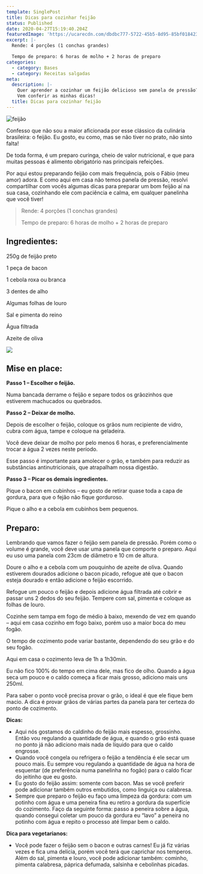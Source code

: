 ```yaml
---
template: SinglePost
title: Dicas para cozinhar feijão
status: Published
date: 2020-04-27T15:19:40.204Z
featuredImage: 'https://ucarecdn.com/dbdbc777-5722-45b5-8d95-85bf0184239e/'
excerpt: |-
  Rende: 4 porções (1 conchas grandes) 

  Tempo de preparo: 6 horas de molho + 2 horas de preparo 
categories:
  - category: Bases
  - category: Receitas salgadas
meta:
  description: |-
    Quer aprender a cozinhar um feijão delicioso sem panela de pressão?
    Vem conferir as minhas dicas!
  title: Dicas para cozinhar feijão
---
```

![feijão](https://ucarecdn.com/dee280b6-3968-4b5a-8043-cd2155ea7429/-/crop/2001x1323/0,0/-/preview/)

Confesso que não sou a maior aficionada por esse clássico da culinária brasileira: o feijão. Eu gosto, eu como, mas se não tiver no prato, não sinto falta! 

De toda forma, é um preparo curinga, cheio de valor nutricional, e que para muitas pessoas é alimento obrigatório nas principais refeições. 

Por aqui estou preparando feijão com mais frequência, pois o Fábio (meu amor) adora. E como aqui em casa não temos panela de pressão, resolvi compartilhar com vocês algumas dicas para preparar um bom feijão aí na sua casa, cozinhando ele com paciência e calma, em qualquer panelinha que você tiver! 

> Rende: 4 porções (1 conchas grandes) 
>
> Tempo de preparo: 6 horas de molho + 2 horas de preparo 

## 

## Ingredientes:

250g de feijão preto 

1 peça de bacon 

1 cebola roxa ou branca 

3 dentes de alho 

Algumas folhas de louro 

Sal e pimenta do reino 

Água filtrada 

Azeite de oliva 

![](https://ucarecdn.com/35f59063-5d6a-4244-8c3c-05d01451c746/-/crop/2309x1443/0,0/-/preview/)

## 

## Mise en place:

**Passo 1 – Escolher o feijão.** 

Numa bancada derrame o feijão e separe todos os grãozinhos que estiverem machucados ou quebrados. 

**Passo 2 – Deixar de molho.** 

Depois de escolher o feijão, coloque os grãos num recipiente de vidro, cubra com água, tampe e coloque na geladeira. 

Você deve deixar de molho por pelo menos 6 horas, e preferencialmente trocar a água 2 vezes neste período. 

Esse passo é importante para amolecer o grão, e também para reduzir as substâncias antinutricionais, que atrapalham nossa digestão. 

**Passo 3 – Picar os demais ingredientes.** 

Pique o bacon em cubinhos – eu gosto de retirar quase toda a capa de gordura, para que o fejão não fique gorduroso. 

Pique o alho e a cebola em cubinhos bem pequenos. 

## Preparo:

Lembrando que vamos fazer o feijão sem panela de pressão. Porém como o volume é grande, você deve usar uma panela que comporte o preparo. Aqui eu uso uma panela com 23cm de diâmetro e 10 cm de altura. 

Doure o alho e a cebola com um pouquinho de azeite de oliva. Quando estiverem dourados adicione o bacon picado, refogue até que o bacon esteja dourado e então adicione o feijão escorrido. 

Refogue um pouco o feijão e depois adicione água filtrada até cobrir e passar uns 2 dedos do seu feijão. Tempere com sal, pimenta e coloque as folhas de louro. 

Cozinhe sem tampa em fogo de médio à baixo, mexendo de vez em quando – aqui em casa cozinho em fogo baixo, porém uso a maior boca do meu fogão. 

O tempo de cozimento pode variar bastante, dependendo do seu grão e do seu fogão. 

Aqui em casa o cozimento leva de 1h a 1h30min. 

Eu não fico 100% do tempo em cima dele, mas fico de olho. Quando a água seca um pouco e o caldo começa a ficar mais grosso, adiciono mais uns 250ml. 

Para saber o ponto você precisa provar o grão, o ideal é que ele fique bem macio. A dica é provar grãos de várias partes da panela para ter certeza do ponto de cozimento. 

**Dicas:** 

* Aqui nós gostamos do caldinho do feijão mais espesso, grossinho. Então vou regulando a quantidade de água, e quando o grão está quase no ponto já não adiciono mais nada de líquido para que o caldo engrosse. 
* Quando você congela ou refrigera o feijão a tendência é ele secar um pouco mais. Eu sempre vou regulando a quantidade de água na hora de esquentar (de preferência numa panelinha no fogão) para o caldo ficar do jeitinho que eu gosto. 
* Eu gosto do feijão assim: somente com bacon. Mas se você preferir pode adicionar também outros embutidos, como linguiça ou calabresa. 
* Sempre que preparo o feijão eu faço uma limpeza da gordura: com um potinho com água e uma peneira fina eu retiro a gordura da superfície do cozimento. Faço da seguinte forma: passo a peneira sobre a água, quando consegui coletar um pouco da gordura eu “lavo” a peneira no potinho com água e repito o processo até limpar bem o caldo. 

**Dica para vegetarianos:** 

* Você pode fazer o feijão sem o bacon e outras carnes! Eu já fiz várias vezes e fica uma delícia, porém você terá que caprichar nos temperos. Além do sal, pimenta e louro, você pode adicionar também: cominho, pimenta calabresa, páprica defumada, salsinha e cebolinhas picadas.
